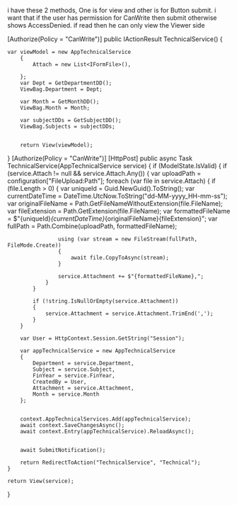 i have these 2 methods, One is for view and other is for Button submit. i want that if the user has permission for CanWrite then submit otherwise shows AccessDenied. if read then he can only view the Viewer side

[Authorize(Policy = "CanWrite")]
public IActionResult TechnicalService()
{

    var viewModel = new AppTechnicalService
		{
			Attach = new List<IFormFile>(),

		};
		var Dept = GetDepartmentDD();
        ViewBag.Department = Dept;

		var Month = GetMonthDD();
		ViewBag.Month = Month;

        var subjectDDs = GetSubjectDD();
        ViewBag.Subjects = subjectDDs;


        return View(viewModel);

}
[Authorize(Policy = "CanWrite")]
[HttpPost]
public async Task<IActionResult> TechnicalService(AppTechnicalService service)
{
	if (ModelState.IsValid)
	{
		if (service.Attach != null && service.Attach.Any())
		{
			var uploadPath = configuration["FileUpload:Path"];
			foreach (var file in service.Attach)
			{
				if (file.Length > 0)
				{
					var uniqueId = Guid.NewGuid().ToString();
					var currentDateTime = DateTime.UtcNow.ToString("dd-MM-yyyy_HH-mm-ss");
					var originalFileName = Path.GetFileNameWithoutExtension(file.FileName);
					var fileExtension = Path.GetExtension(file.FileName);
					var formattedFileName = $"{uniqueId}_{currentDateTime}_{originalFileName}{fileExtension}";
					var fullPath = Path.Combine(uploadPath, formattedFileName);

					using (var stream = new FileStream(fullPath, FileMode.Create))
					{
						await file.CopyToAsync(stream);
					}

					service.Attachment += $"{formattedFileName},";
				}
			}

			if (!string.IsNullOrEmpty(service.Attachment))
			{
				service.Attachment = service.Attachment.TrimEnd(',');
			}
		}

		var User = HttpContext.Session.GetString("Session");

		var appTechnicalService = new AppTechnicalService
		{
			Department = service.Department,
			Subject = service.Subject,
			FinYear = service.FinYear,
			CreatedBy = User,
			Attachment = service.Attachment,
			Month = service.Month
		};

		
		context.AppTechnicalServices.Add(appTechnicalService);
		await context.SaveChangesAsync();
		await context.Entry(appTechnicalService).ReloadAsync();

		
		await SubmitNotification();

		return RedirectToAction("TechnicalService", "Technical");
	}

	return View(service);
}
